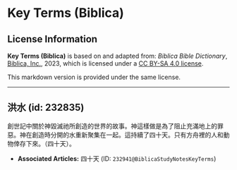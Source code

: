 # Key Terms (Biblica)

## License Information

**Key Terms (Biblica)** is based on and adapted from: _Biblica Bible Dictionary_, [Biblica, Inc.](https://www.biblica.com/), 2023, which is licensed under a [CC BY-SA 4.0 license](https://creativecommons.org/licenses/by-sa/4.0/legalcode.en).

This markdown version is provided under the same license.



--------------------------------

## 洪水 (id: 232835)

創世記中關於神毀滅祂所創造的世界的故事。神這樣做是為了阻止充滿地上的罪惡。神在創造時分開的水重新聚集在一起。這持續了四十天。只有方舟裡的人和動物倖存下來。（四十天）。

* **Associated Articles:** 四十天 (ID: `232941@BiblicaStudyNotesKeyTerms`)

